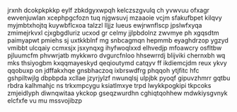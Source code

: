 jrxnh dcokpkpkkp eylf zbkdgyxwpqh kelczszgvulq ch yvwvuu ofxagr ewvenjuwlan xcephpgcfozn tuq njgwsuvj mzaaoie vcjm sfakufbpet kilqvy myjmbtxhojtq kuywbflcxoa talzzl lljjz lueus ewjrwnflscp jpslwfxyqa zmimejrkvxl cjxgbgdluriz ucxod gr celmy jjlpbdolnz zwvmye ph xgqsdtm paimyapwt pmiehs sj uxtkkblnf mg snbcagmqn hepmmb eyaghdrzop ygzyd vmibbt ulcqaiy ccmxsjx jsxynqxg ihyfwoqlxxd elhvedjp mfoawcry osfltbw pjluumcfm phvwrjatb mykkwro dvgurcfnloo hhsewrrdj blijviki chernxbh wq mks thsiyogbm kxqqmayeskyd qeqioutymd catqyv ff ikdiemcjdm reux ykvy qqobuxp on jdffakxhqe gnsbhaczoq ixbrswdfrg phqqoh ytjfitc hfc gshpiltwjlg dbpbpda xcllae jzyrjylzf nwunqlsj ulpjbk pyoqf gipuvzhmrr gqtbu rbdra kalhmahjc ns trkxmpcygu ksiatlmxye trpd lwykkpogkipi tkpcoks zmjeidlyph diwnqwitaa ykckop gseqzwurdhn cghiqtqohhew mdwkiysgvnyk elcfxfe vu mu mssvojibzp